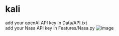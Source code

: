 # kali
add your openAI API key in Data/API.txt
<br>
add your Nasa API key in Features/Nasa.py
![image](https://github.com/anujb6/kali/assets/74948201/7edda808-1e05-4a86-986c-cecdf62039a9)
